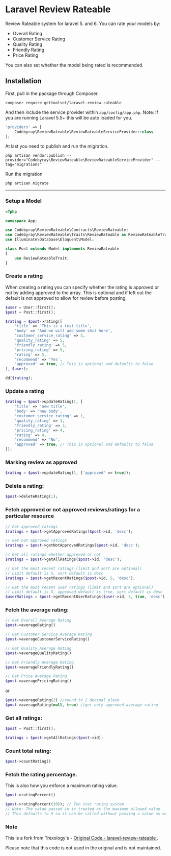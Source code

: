 # Laravel Review Rateable
Review Rateable system for laravel 5. and 6. You can rate your models by:
- Overall Rating
- Customer Service Rating
- Quality Rating
- Friendly Rating
- Price Rating

You can also set whether the model being rated is recommended.

## Installation

First, pull in the package through Composer.

```
composer require gettoolset/laravel-review-rateable
```

And then include the service provider within `app/config/app.php`. Note: If you are running Laravel 5.5+ this will be auto loaded for you.

```php
'providers' => [
    Codebyray\ReviewRateable\ReviewRateableServiceProvider::class
];
```

At last you need to publish and run the migration.
```
php artisan vendor:publish --provider="Codebyray\ReviewRateable\ReviewRateableServiceProvider" --tag="migrations"
```

Run the migration
```
php artisan migrate
```

-----

### Setup a Model
```php
<?php

namespace App;

use Codebyray\ReviewRateable\Contracts\ReviewRateable;
use Codebyray\ReviewRateable\Traits\ReviewRateable as ReviewRateableTrait;
use Illuminate\Database\Eloquent\Model;

class Post extends Model implements ReviewRateable
{
    use ReviewRateableTrait;
}
```

### Create a rating
When creating a rating you can specify whether the rating is approved or not by adding approved to the array. This is optional and if left 
out the default is not approved to allow for review before posting.
```php
$user = User::first();
$post = Post::first();

$rating = $post->rating([
    'title' => 'This is a test title',
    'body' => 'And we will add some shit here',
    'customer_service_rating' => 5,
    'quality_rating' => 5,
    'friendly_rating' => 5,
    'pricing_rating' => 5,
    'rating' => 5,
    'recommend' => 'Yes',
    'approved' => true, // This is optional and defaults to false
], $user);

dd($rating);
```

### Update a rating
```php
$rating = $post->updateRating(1, [
    'title' => 'new title',
    'body' => 'new body',
    'customer_service_rating' => 1,
    'quality_rating' => 1,
    'friendly_rating' => 3,
    'pricing_rating' => 4,
    'rating' => 4,
    'recommend' => 'No',
    'approved' => true, // This is optional and defaults to false
]);
```
### Marking review as approved
```php
$rating = $post->updateRating(1, ['approved' => true]);
```
### Delete a rating:
```php
$post->deleteRating(1);
```

### Fetch approved or not approved reviews/ratings for a particular resource
```php
// Get approved ratings
$ratings = $post->getApprovedRatings($post->id, 'desc');

// Get not approved ratings
$ratings = $post->getNotApprovedRatings($post->id, 'desc');

// Get all ratings whether approved or not
$ratings = $post->getAllRatings($post->id, 'desc');

// Get the most recent ratings (limit and sort are optional)
// Limit default is 5, sort default is desc
$ratings = $post->getRecentRatings($post->id, 5, 'desc');

// Get the most recent user ratings (limit and sort are optional)
// Limit default is 5, approved default is true, sort default is desc
$userRatings = $post->getRecentUserRatings($user->id, 5, true, 'desc');

```
### Fetch the average rating:
````php
// Get Overall Average Rating
$post->averageRating()

// Get Customer Service Average Rating
$post->averageCustomerServiceRating()

// Get Quality Average Rating
$post->averageQualityRating()

// Get Friendly Average Rating
$post->averageFriendlyRating()

// Get Price Average Rating
$post->averagePricingRating()

````

or

````php
$post->averageRating(2) //round to 2 decimal place
$post->averageRating(null, true) //get only approved average rating 
````

### Get all ratings:
```php
$post = Post::first();

$ratings = $post->getAllRatings($post->id);
```

### Count total rating:
````php
$post->countRating()
````

### Fetch the rating percentage.
This is also how you enforce a maximum rating value.
````php
$post->ratingPercent()

$post->ratingPercent(10)); // Ten star rating system
// Note: The value passed in is treated as the maximum allowed value.
// This defaults to 5 so it can be called without passing a value as well.
````

### Note
This is a fork from Trexology's - [Original Code - laravel-review-rateable
](https://github.com/codebyray/laravel-review-rateable).

Please note that this code is not used in the original and is not maintained.
